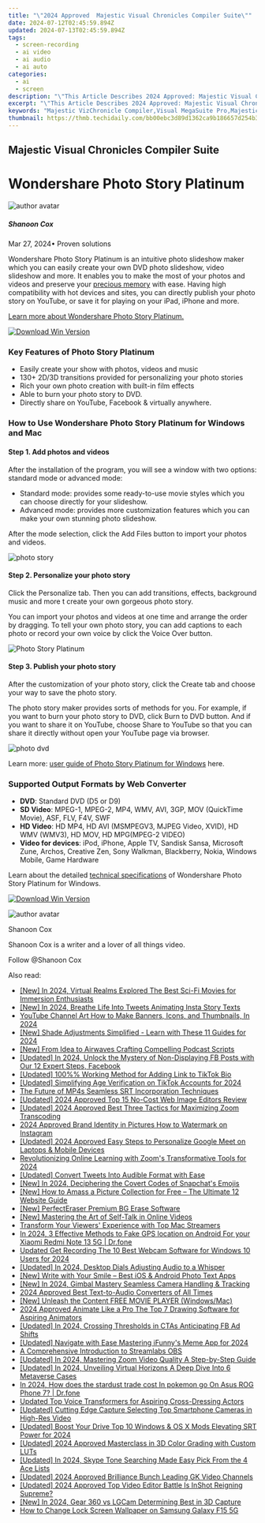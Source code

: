 ```yaml
---
title: "\"2024 Approved  Majestic Visual Chronicles Compiler Suite\""
date: 2024-07-12T02:45:59.894Z
updated: 2024-07-13T02:45:59.894Z
tags: 
  - screen-recording
  - ai video
  - ai audio
  - ai auto
categories: 
  - ai
  - screen
description: "\"This Article Describes 2024 Approved: Majestic Visual Chronicles Compiler Suite\""
excerpt: "\"This Article Describes 2024 Approved: Majestic Visual Chronicles Compiler Suite\""
keywords: "Majestic VizChronicle Compiler,Visual MegaSuite Pro,Majestic Chronicles Suite,Compile Visuals Majestically,Majestic Visual Editor,Chronicles Suite Tools,Majestic Compiler Collection"
thumbnail: https://thmb.techidaily.com/bb00ebc3d89d1362ca9b186657d254b37c10a245e721f7dc9d791e4530e6a65b.jpeg
---
```


## Majestic Visual Chronicles Compiler Suite

# Wondershare Photo Story Platinum

![author avatar](https://images.wondershare.com/filmora/article-images/shannon-cox.jpg)

##### Shanoon Cox

 Mar 27, 2024• Proven solutions

Wondershare Photo Story Platinum is an intuitive photo slideshow maker which you can easily create your own DVD photo slideshow, video slideshow and more. It enables you to make the most of your photos and videos and preserve your [precious memory](https://tools.techidaily.com/wondershare/filmora/download/) with ease. Having high compatibility with hot devices and sites, you can directly publish your photo story on YouTube, or save it for playing on your iPad, iPhone and more.

[Learn more about Wondershare Photo Story Platinum.](https://tools.techidaily.com/wondershare/dvd-slideshow-builder-deluxe/download/)

[![Download Win Version](https://images.wondershare.com/style/images/download-btn-win.png)](https://download.wondershare.com/dsb%5Fdeluxe%5Ffull18.exe)

### Key Features of Photo Story Platinum

* Easily create your show with photos, videos and music
* 130+ 2D/3D transitions provided for personalizing your photo stories
* Rich your own photo creation with built-in film effects
* Able to burn your photo story to DVD.
* Directly share on YouTube, Facebook & virtually anywhere.

### How to Use Wondershare Photo Story Platinum for Windows and Mac

#### Step 1\. Add photos and videos

After the installation of the program, you will see a window with two options: standard mode or advanced mode:

* Standard mode: provides some ready-to-use movie styles which you can choose directly for your slideshow.
* Advanced mode: provides more customization features which you can make your own stunning photo slideshow.

After the mode selection, click the Add Files button to import your photos and videos.

![photo story](https://images.wondershare.com/guide/images/dvd-slideshow-builder-deluxe-ug1.jpg)

#### Step 2\. Personalize your photo story

Click the Personalize tab. Then you can add transitions, effects, background music and more t create your own gorgeous photo story.

You can import your photos and videos at one time and arrange the order by dragging. To tell your own photo story, you can add captions to each photo or record your own voice by click the Voice Over button.

![Photo Story Platinum](https://images.wondershare.com/guide/images/dvd-slideshow-builder-deluxe-ug2.jpg)

#### Step 3\. Publish your photo story

After the customization of your photo story, click the Create tab and choose your way to save the photo story.

The photo story maker provides sorts of methods for you. For example, if you want to burn your photo story to DVD, click Burn to DVD button. And if you want to share it on YouTube, choose Share to YouTube so that you can share it directly without open your YouTube page via browser.

![photo dvd](https://images.wondershare.com/guide/images/dvd-slideshow-builder-deluxe-ug3.jpg)

Learn more: [user guide of Photo Story Platinum for Windows](https://tools.techidaily.com/wondershare/dvd-slideshow-builder-deluxe/download/) here.

### Supported Output Formats by Web Converter

* **DVD**: Standard DVD (D5 or D9)
* **SD Video**: MPEG-1, MPEG-2, MP4, WMV, AVI, 3GP, MOV (QuickTime Movie), ASF, FLV, F4V, SWF
* **HD Video**: HD MP4, HD AVI (MSMPEGV3, MJPEG Video, XVID), HD WMV (WMV3), HD MOV, HD MPG(MPEG-2 VIDEO)
* **Video for devices**: iPod, iPhone, Apple TV, Sandisk Sansa, Microsoft Zune, Archos, Creative Zen, Sony Walkman, Blackberry, Nokia, Windows Mobile, Game Hardware

Learn about the detailed [technical specifications](https://tools.techidaily.com/wondershare/dvd-slideshow-builder-deluxe/download/) of Wondershare Photo Story Platinum for Windows.

[![Download Win Version](https://images.wondershare.com/style/images/download-btn-win.png)](https://download.wondershare.com/dsb%5Fdeluxe%5Ffull18.exe)

![author avatar](https://images.wondershare.com/filmora/article-images/shannon-cox.jpg)

Shanoon Cox

Shanoon Cox is a writer and a lover of all things video.

Follow @Shanoon Cox


<ins class="adsbygoogle"
     style="display:block"
     data-ad-format="autorelaxed"
     data-ad-client="ca-pub-7571918770474297"
     data-ad-slot="1223367746"></ins>



<ins class="adsbygoogle"
     style="display:block"
     data-ad-client="ca-pub-7571918770474297"
     data-ad-slot="8358498916"
     data-ad-format="auto"
     data-full-width-responsive="true"></ins>




<span class="atpl-alsoreadstyle">Also read:</span>
<div><ul>
<li><a href="https://fox-hovers.techidaily.com/new-in-2024-virtual-realms-explored-the-best-sci-fi-movies-for-immersion-enthusiasts/"><u>[New] In 2024, Virtual Realms Explored  The Best Sci-Fi Movies for Immersion Enthusiasts</u></a></li>
<li><a href="https://fox-hovers.techidaily.com/new-in-2024-breathe-life-into-tweets-animating-insta-story-texts/"><u>[New] In 2024, Breathe Life Into Tweets  Animating Insta Story Texts</u></a></li>
<li><a href="https://facebook-video-footage.techidaily.com/youtube-channel-art-how-to-make-banners-icons-and-thumbnails-in-2024/"><u>YouTube Channel Art  How to Make Banners, Icons, and Thumbnails, In 2024</u></a></li>
<li><a href="https://fox-hovers.techidaily.com/new-shade-adjustments-simplified-learn-with-these-11-guides-for-2024/"><u>[New] Shade Adjustments Simplified - Learn with These 11 Guides for 2024</u></a></li>
<li><a href="https://some-knowledge.techidaily.com/new-from-idea-to-airwaves-crafting-compelling-podcast-scripts/"><u>[New] From Idea to Airwaves  Crafting Compelling Podcast Scripts</u></a></li>
<li><a href="https://facebook-videos.techidaily.com/updated-in-2024-unlock-the-mystery-of-non-displaying-fb-posts-with-our-12-expert-steps-facebook/"><u>[Updated] In 2024, Unlock the Mystery of Non-Displaying FB Posts with Our 12 Expert Steps, Facebook</u></a></li>
<li><a href="https://fox-hovers.techidaily.com/updated-100-working-method-for-adding-link-to-tiktok-bio/"><u>[Updated] 100%% Working Method for Adding Link to TikTok Bio</u></a></li>
<li><a href="https://fox-hovers.techidaily.com/updated-simplifying-age-verification-on-tiktok-accounts-for-2024/"><u>[Updated] Simplifying Age Verification on TikTok Accounts for 2024</u></a></li>
<li><a href="https://fox-hovers.techidaily.com/the-future-of-mp4s-seamless-srt-incorporation-techniques/"><u>The Future of MP4s  Seamless SRT Incorporation Techniques</u></a></li>
<li><a href="https://fox-hovers.techidaily.com/updated-2024-approved-top-15-no-cost-web-image-editors-review/"><u>[Updated] 2024 Approved  Top 15 No-Cost Web Image Editors Review</u></a></li>
<li><a href="https://fox-hovers.techidaily.com/updated-2024-approved-best-three-tactics-for-maximizing-zoom-transcoding/"><u>[Updated] 2024 Approved  Best Three Tactics for Maximizing Zoom Transcoding</u></a></li>
<li><a href="https://instagram-video-recordings.techidaily.com/2024-approved-brand-identity-in-pictures-how-to-watermark-on-instagram/"><u>2024 Approved  Brand Identity in Pictures  How to Watermark on Instagram</u></a></li>
<li><a href="https://screen-sharing-recording.techidaily.com/updated-2024-approved-easy-steps-to-personalize-google-meet-on-laptops-and-mobile-devices/"><u>[Updated] 2024 Approved  Easy Steps to Personalize Google Meet on Laptops & Mobile Devices</u></a></li>
<li><a href="https://extra-guidance.techidaily.com/revolutionizing-online-learning-with-zooms-transformative-tools-for-2024/"><u>Revolutionizing Online Learning with Zoom's Transformative Tools for 2024</u></a></li>
<li><a href="https://fox-hovers.techidaily.com/updated-convert-tweets-into-audible-format-with-ease/"><u>[Updated] Convert Tweets Into Audible Format with Ease</u></a></li>
<li><a href="https://snapchat-videos.techidaily.com/new-in-2024-deciphering-the-covert-codes-of-snapchats-emojis/"><u>[New] In 2024, Deciphering the Covert Codes of Snapchat's Emojis</u></a></li>
<li><a href="https://fox-hovers.techidaily.com/new-how-to-amass-a-picture-collection-for-free-the-ultimate-12-website-guide/"><u>[New] How to Amass a Picture Collection for Free – The Ultimate 12 Website Guide</u></a></li>
<li><a href="https://extra-skills.techidaily.com/new-perfecteraser-premium-bg-erase-software/"><u>[New] PerfectEraser  Premium BG Erase Software</u></a></li>
<li><a href="https://facebook-video-share.techidaily.com/new-mastering-the-art-of-self-talk-in-online-videos/"><u>[New] Mastering the Art of Self-Talk in Online Videos</u></a></li>
<li><a href="https://fox-hovers.techidaily.com/transform-your-viewers-experience-with-top-mac-streamers/"><u>Transform Your Viewers' Experience with Top Mac Streamers</u></a></li>
<li><a href="https://android-location.techidaily.com/in-2024-3-effective-methods-to-fake-gps-location-on-android-for-your-xiaomi-redmi-note-13-5g-drfone-by-drfone-virtual/"><u>In 2024, 3 Effective Methods to Fake GPS location on Android For your Xiaomi Redmi Note 13 5G | Dr.fone</u></a></li>
<li><a href="https://ai-video-apps.techidaily.com/updated-get-recording-the-10-best-webcam-software-for-windows-10-users-for-2024/"><u>Updated Get Recording The 10 Best Webcam Software for Windows 10 Users for 2024</u></a></li>
<li><a href="https://fox-hovers.techidaily.com/updated-in-2024-desktop-dials-adjusting-audio-to-a-whisper/"><u>[Updated] In 2024, Desktop Dials  Adjusting Audio to a Whisper</u></a></li>
<li><a href="https://fox-hovers.techidaily.com/new-write-with-your-smile-best-ios-and-android-photo-text-apps/"><u>[New] Write with Your Smile – Best iOS & Android Photo Text Apps</u></a></li>
<li><a href="https://fox-hovers.techidaily.com/new-in-2024-gimbal-mastery-seamless-camera-handling-and-tracking/"><u>[New] In 2024, Gimbal Mastery  Seamless Camera Handling & Tracking</u></a></li>
<li><a href="https://ai-topics.techidaily.com/2024-approved-best-text-to-audio-converters-of-all-times/"><u>2024 Approved Best Text-to-Audio Converters of All Times</u></a></li>
<li><a href="https://fox-hovers.techidaily.com/new-unleash-the-content-free-movie-player-windowsmac/"><u>[New] Unleash the Content  FREE MOVIE PLAYER (Windows/Mac)</u></a></li>
<li><a href="https://ai-vdieo-software.techidaily.com/2024-approved-animate-like-a-pro-the-top-7-drawing-software-for-aspiring-animators/"><u>2024 Approved Animate Like a Pro The Top 7 Drawing Software for Aspiring Animators</u></a></li>
<li><a href="https://facebook-clips.techidaily.com/updated-in-2024-crossing-thresholds-in-ctas-anticipating-fb-ad-shifts/"><u>[Updated] In 2024, Crossing Thresholds in CTAs  Anticipating FB Ad Shifts</u></a></li>
<li><a href="https://fox-hovers.techidaily.com/updated-navigate-with-ease-mastering-ifunnys-meme-app-for-2024/"><u>[Updated] Navigate with Ease  Mastering iFunny's Meme App for 2024</u></a></li>
<li><a href="https://screen-sharing-recording.techidaily.com/a-comprehensive-introduction-to-streamlabs-obs/"><u>A Comprehensive Introduction to Streamlabs OBS</u></a></li>
<li><a href="https://fox-hovers.techidaily.com/updated-in-2024-mastering-zoom-video-quality-a-step-by-step-guide/"><u>[Updated] In 2024, Mastering Zoom Video Quality  A Step-by-Step Guide</u></a></li>
<li><a href="https://fox-hovers.techidaily.com/updated-in-2024-unveiling-virtual-horizons-a-deep-dive-into-6-metaverse-cases/"><u>[Updated] In 2024, Unveiling Virtual Horizons  A Deep Dive Into 6 Metaverse Cases</u></a></li>
<li><a href="https://android-pokemon-go.techidaily.com/in-2024-how-does-the-stardust-trade-cost-in-pokemon-go-on-asus-rog-phone-7-drfone-by-drfone-virtual-android/"><u>In 2024, How does the stardust trade cost In pokemon go On Asus ROG Phone 7? | Dr.fone</u></a></li>
<li><a href="https://audio-shaping.techidaily.com/updated-top-voice-transformers-for-aspiring-cross-dressing-actors/"><u>Updated Top Voice Transformers for Aspiring Cross-Dressing Actors</u></a></li>
<li><a href="https://fox-hovers.techidaily.com/updated-cutting-edge-capture-selecting-top-smartphone-cameras-in-high-res-video/"><u>[Updated] Cutting Edge Capture  Selecting Top Smartphone Cameras in High-Res Video</u></a></li>
<li><a href="https://fox-hovers.techidaily.com/updated-boost-your-drive-top-10-windows-and-os-x-mods-elevating-srt-power-for-2024/"><u>[Updated] Boost Your Drive  Top 10 Windows & OS X Mods Elevating SRT Power for 2024</u></a></li>
<li><a href="https://fox-hovers.techidaily.com/updated-2024-approved-masterclass-in-3d-color-grading-with-custom-luts/"><u>[Updated] 2024 Approved  Masterclass in 3D Color Grading with Custom LUTs</u></a></li>
<li><a href="https://fox-hovers.techidaily.com/updated-in-2024-skype-tone-searching-made-easy-pick-from-the-4-ace-lists/"><u>[Updated] In 2024, Skype Tone Searching Made Easy  Pick From the 4 Ace Lists</u></a></li>
<li><a href="https://fox-hovers.techidaily.com/updated-2024-approved-brilliance-bunch-leading-gk-video-channels/"><u>[Updated] 2024 Approved  Brilliance Bunch  Leading GK Video Channels</u></a></li>
<li><a href="https://fox-hovers.techidaily.com/updated-2024-approved-top-video-editor-battle-is-inshot-reigning-supreme/"><u>[Updated] 2024 Approved  Top Video Editor Battle  Is InShot Reigning Supreme?</u></a></li>
<li><a href="https://fox-hovers.techidaily.com/new-in-2024-gear-360-vs-lgcam-determining-best-in-3d-capture/"><u>[New] In 2024, Gear 360 vs LGCam  Determining Best in 3D Capture</u></a></li>
<li><a href="https://android-unlock.techidaily.com/how-to-change-lock-screen-wallpaper-on-samsung-galaxy-f15-5g-by-drfone-android/"><u>How to Change Lock Screen Wallpaper on Samsung Galaxy F15 5G</u></a></li>
</ul></div>
